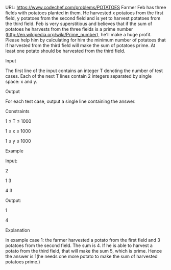 URL: https://www.codechef.com/problems/POTATOES
Farmer Feb has three fields with potatoes planted in them. He harvested x potatoes from the first field, y potatoes from the second field and is yet to harvest potatoes from the third field. Feb is very superstitious and believes that if the sum of potatoes he harvests from the three fields is a prime number (http://en.wikipedia.org/wiki/Prime_number), he'll make a huge profit. Please help him by calculating for him the minimum number of potatoes that if harvested from the third field will make the sum of potatoes prime. At least one potato should be harvested from the third field.

Input

The first line of the input contains an integer T denoting the number of test cases. Each of the next T lines contain 2 integers separated by single space: x and y.

 

Output

For each test case, output a single line containing the answer.

 

Constraints

1 ≤ T ≤ 1000

1 ≤ x ≤ 1000

1 ≤ y ≤ 1000
 

Example

Input:

2

1 3

4 3

Output:

1

4

Explanation

In example case 1: the farmer harvested a potato from the first field and 3 potatoes from the second field. The sum is 4. If he is able to harvest a potato from the third field, that will make the sum 5, which is prime. Hence the answer is 1(he needs one more potato to make the sum of harvested potatoes prime.)

